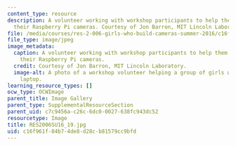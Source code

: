 ```yaml
---
content_type: resource
description: A volunteer working with workshop participants to help them with coding
  their Raspberry Pi cameras. Courtesy of Jon Barron, MIT Lincoln Laboratory.
file: /media/courses/res-2-006-girls-who-build-cameras-summer-2016/c16f961f84b74de8d28cb81579cc9bfd_RES2006SU16_19.jpg
file_type: image/jpeg
image_metadata:
  caption: A volunteer working with workshop participants to help them with coding
    their Raspberry Pi cameras.
  credit: Courtesy of Jon Barron, MIT Lincoln Laboratory.
  image-alt: A photo of a workshop volunteer helping a group of girls working at a
    laptop.
learning_resource_types: []
ocw_type: OCWImage
parent_title: Image Gallery
parent_type: SupplementalResourceSection
parent_uid: c7c9456a-c26c-6dc0-0027-638fc943dc52
resourcetype: Image
title: RES2006SU16_19.jpg
uid: c16f961f-84b7-4de8-d28c-b81579cc9bfd
---
```

